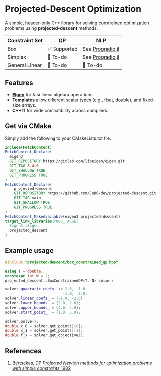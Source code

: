 # Projected-Descent Optimization
A simple, header-only C++ library for solving constrained optimization problems using **projected-descent** methods.

| Constraint Set | QP | NLP |
|---|---|---|
| Box            | ✅ Supported | See [Progradio.jl](https://github.com/JuDO-dev/Progradio.jl) | 
| Simplex        | 📝 To-do     | See [Progradio.jl](https://github.com/JuDO-dev/Progradio.jl) |
| General Linear | 📝 To-do     | 📝 To-do |

## Features
- **[Eigen](https://eigen.tuxfamily.org/)** for fast linear algebra operations.
- **Templates** allow different scalar types (e.g., float, double), and fixed-size arrays.
- **C++11** for wide compatibility across compilers.

## Get via CMake
Simply add the following to your CMakeLists.txt file.
```cmake
include(FetchContent)
FetchContent_Declare(
  eigen3
  GIT_REPOSITORY https://gitlab.com/libeigen/eigen.git
  GIT_TAG 3.4.0
  GIT_SHALLOW TRUE
  GIT_PROGRESS TRUE
)
FetchContent_Declare(
    projected-descent
    GIT_REPOSITORY https://github.com/JuDO-dev/projected-descent.git
    GIT_TAG main
    GIT_SHALLOW TRUE
    GIT_PROGRESS TRUE
)
FetchContent_MakeAvailable(eigen3 projected-descent)
target_link_libraries(YOUR_TARGET
  Eigen3::Eigen
  projected_descent
)
```

## Example usage
```cpp
#include "projected-descent/box_constrained_qp.hpp"

using T = double;
constexpr int N = 2;
projected_descent::BoxConstrainedQP<T, N> solver;

solver.quadratic_coefs_ << 2.0, -1.0,
                          -1.0,  2.0;
solver.linear_coefs_ = {-1.0, -2.0};
solver.lower_bounds_ = {2.0, 2.0};
solver.upper_bounds_ = {4.0, 4.0};
solver.start_point_  = {1.0, 5.0};

solver.Solve();
double x_0 = solver.get_point()[0];
double x_1 = solver.get_point()[1];
double f_x = solver.get_objective();
```

## References
1. [Bertsekas, DP *Projected Newton methods for optimization problems with simple constraints* 1982](https://epubs.siam.org/doi/abs/10.1137/0320018)
